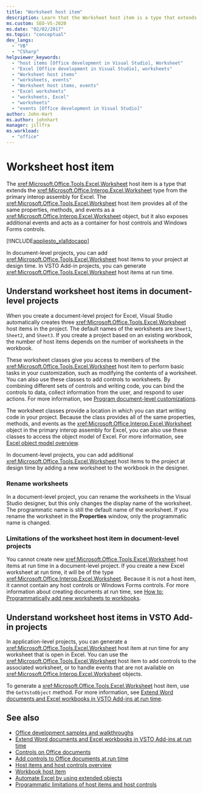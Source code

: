 ```yaml
---
title: "Worksheet host item"
description: Learn that the Worksheet host item is a type that extends the Worksheet type from the primary interop assembly for Excel.
ms.custom: SEO-VS-2020
ms.date: "02/02/2017"
ms.topic: "conceptual"
dev_langs:
  - "VB"
  - "CSharp"
helpviewer_keywords:
  - "host items [Office development in Visual Studio], Worksheet"
  - "Excel [Office development in Visual Studio], worksheets"
  - "Worksheet host items"
  - "worksheets, events"
  - "Worksheet host items, events"
  - "Excel worksheets"
  - "worksheets, Excel"
  - "worksheets"
  - "events [Office development in Visual Studio]"
author: John-Hart
ms.author: johnhart
manager: jillfra
ms.workload:
  - "office"
---
```

# Worksheet host item
  The <xref:Microsoft.Office.Tools.Excel.Worksheet> host item is a type that extends the <xref:Microsoft.Office.Interop.Excel.Worksheet> type from the primary interop assembly for Excel. The <xref:Microsoft.Office.Tools.Excel.Worksheet> host item provides all of the same properties, methods, and events as a <xref:Microsoft.Office.Interop.Excel.Worksheet> object, but it also exposes additional events and acts as a container for host controls and Windows Forms controls.

 [!INCLUDE[appliesto_xlalldocapp](../vsto/includes/appliesto-xlalldocapp-md.md)]

 In document-level projects, you can add <xref:Microsoft.Office.Tools.Excel.Worksheet> host items to your project at design time. In VSTO Add-in projects, you can generate <xref:Microsoft.Office.Tools.Excel.Worksheet> host items at run time.

## Understand worksheet host items in document-level projects
 When you create a document-level project for Excel, Visual Studio automatically creates three <xref:Microsoft.Office.Tools.Excel.Worksheet> host items in the project. The default names of the worksheets are `Sheet1`, `Sheet2`, and `Sheet3`. If you create a project based on an existing workbook, the number of host items depends on the number of worksheets in the workbook.

 These worksheet classes give you access to members of the <xref:Microsoft.Office.Tools.Excel.Worksheet> host item to perform basic tasks in your customization, such as modifying the contents of a worksheet. You can also use these classes to add controls to worksheets. By combining different sets of controls and writing code, you can bind the controls to data, collect information from the user, and respond to user actions. For more information, see [Program document-level customizations](../vsto/programming-document-level-customizations.md).

 The worksheet classes provide a location in which you can start writing code in your project. Because the class provides all of the same properties, methods, and events as the <xref:Microsoft.Office.Interop.Excel.Worksheet> object in the primary interop assembly for Excel, you can also use these classes to access the object model of Excel. For more information, see [Excel object model overview](../vsto/excel-object-model-overview.md).

 In document-level projects, you can add additional <xref:Microsoft.Office.Tools.Excel.Worksheet> host items to the project at design time by adding a new worksheet to the workbook in the designer.

### Rename worksheets
 In a document-level project, you can rename the worksheets in the Visual Studio designer, but this only changes the display name of the worksheet. The programmatic name is still the default name of the worksheet. If you rename the worksheet in the **Properties** window, only the programmatic name is changed.

### Limitations of the worksheet host item in document-level projects
 You cannot create new <xref:Microsoft.Office.Tools.Excel.Worksheet> host items at run time in a document-level project. If you create a new Excel worksheet at run time, it will be of the type <xref:Microsoft.Office.Interop.Excel.Worksheet>. Because it is not a host item, it cannot contain any host controls or Windows Forms controls. For more information about creating documents at run time, see [How to: Programmatically add new worksheets to workbooks](../vsto/how-to-programmatically-add-new-worksheets-to-workbooks.md).

## Understand worksheet host items in VSTO Add-in projects
 In application-level projects, you can generate a <xref:Microsoft.Office.Tools.Excel.Worksheet> host item at run time for any worksheet that is open in Excel. You can use the <xref:Microsoft.Office.Tools.Excel.Worksheet> host item to add controls to the associated worksheet, or to handle events that are not available on <xref:Microsoft.Office.Interop.Excel.Worksheet> objects.

 To generate a <xref:Microsoft.Office.Tools.Excel.Worksheet> host item, use the `GetVstoObject` method. For more information, see [Extend Word documents and Excel workbooks in VSTO Add-ins at run time](../vsto/extending-word-documents-and-excel-workbooks-in-vsto-add-ins-at-run-time.md).

## See also
- [Office development samples and walkthroughs](../vsto/office-development-samples-and-walkthroughs.md)
- [Extend Word documents and Excel workbooks in VSTO Add-ins at run time](../vsto/extending-word-documents-and-excel-workbooks-in-vsto-add-ins-at-run-time.md)
- [Controls on Office documents](../vsto/controls-on-office-documents.md)
- [Add controls to Office documents at run time](../vsto/adding-controls-to-office-documents-at-run-time.md)
- [Host items and host controls overview](../vsto/host-items-and-host-controls-overview.md)
- [Workbook host item](../vsto/workbook-host-item.md)
- [Automate Excel by using extended objects](../vsto/automating-excel-by-using-extended-objects.md)
- [Programmatic limitations of host items and host controls](../vsto/programmatic-limitations-of-host-items-and-host-controls.md)
